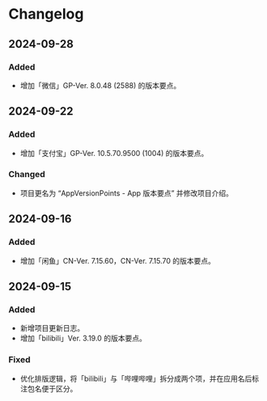 # Changelog


## 2024-09-28

### Added

- 增加「微信」GP-Ver. 8.0.48 (2588) 的版本要点。


## 2024-09-22

### Added

- 增加「支付宝」GP-Ver. 10.5.70.9500 (1004) 的版本要点。

### Changed

- 项目更名为 “AppVersionPoints - App 版本要点” 并修改项目介绍。


## 2024-09-16

### Added

- 增加「闲鱼」CN-Ver. 7.15.60，CN-Ver. 7.15.70 的版本要点。


## 2024-09-15

### Added

- 新增项目更新日志。
- 增加「bilibili」Ver. 3.19.0 的版本要点。

### Fixed

- 优化排版逻辑，将「bilibili」与「哔哩哔哩」拆分成两个项，并在应用名后标注包名便于区分。
